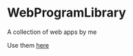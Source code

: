 # WebProgramLibrary
A collection of web apps by me

Use them [here](https://mrwatermelon99.github.io/WebProgramLibrary/index.html)
